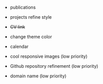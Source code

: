 * publications

* projects refine style

* ~~CV link~~

* change theme color

* calendar

* cool responsive images (low priority)

* Github repository refinement (low priority)

* domain name (low priority)